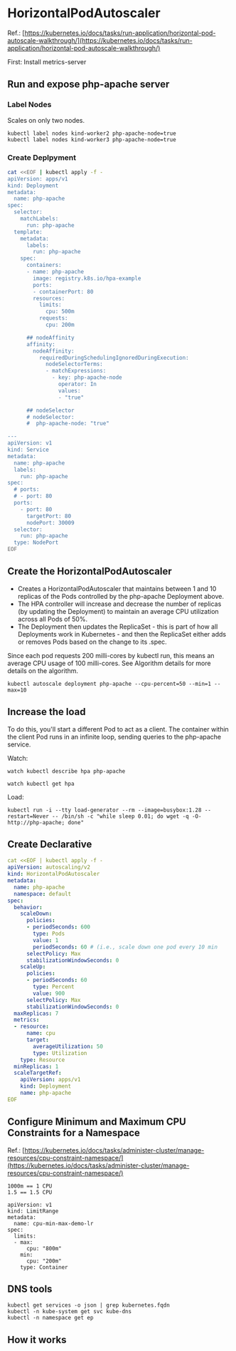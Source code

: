 # HorizontalPodAutoscaler
Ref.: [https://kubernetes.io/docs/tasks/run-application/horizontal-pod-autoscale-walkthrough/](https://kubernetes.io/docs/tasks/run-application/horizontal-pod-autoscale-walkthrough/)

First: Install metrics-server

## Run and expose php-apache server
### Label Nodes
Scales on only two nodes.
```
kubectl label nodes kind-worker2 php-apache-node=true
kubectl label nodes kind-worker3 php-apache-node=true
```

### Create Deplpyment
```sh
cat <<EOF | kubectl apply -f -
apiVersion: apps/v1
kind: Deployment
metadata:
  name: php-apache
spec:
  selector:
    matchLabels:
      run: php-apache
  template:
    metadata:
      labels:
        run: php-apache
    spec:
      containers:
      - name: php-apache
        image: registry.k8s.io/hpa-example
        ports:
        - containerPort: 80
        resources:
          limits:
            cpu: 500m
          requests:
            cpu: 200m

      ## nodeAffinity
      affinity:
        nodeAffinity:
          requiredDuringSchedulingIgnoredDuringExecution:
            nodeSelectorTerms:
            - matchExpressions:
              - key: php-apache-node
                operator: In
                values:
                - "true"

      ## nodeSelector
      # nodeSelector:
      #  php-apache-node: "true"

---
apiVersion: v1
kind: Service
metadata:
  name: php-apache
  labels:
    run: php-apache
spec:
  # ports:
  # - port: 80
  ports:
    - port: 80
      targetPort: 80
      nodePort: 30009
  selector:
    run: php-apache
  type: NodePort
EOF
```

## Create the HorizontalPodAutoscaler 
* Creates a HorizontalPodAutoscaler that maintains between 1 and 10 replicas of the Pods controlled by the php-apache Deployment above.
* The HPA controller will increase and decrease the number of replicas (by updating the Deployment) to maintain an average CPU utilization across all Pods of 50%.
* The Deployment then updates the ReplicaSet - this is part of how all Deployments work in Kubernetes - and then the ReplicaSet either adds or removes Pods based on the change to its .spec.

Since each pod requests 200 milli-cores by kubectl run, this means an average CPU usage of 100 milli-cores. See Algorithm details for more details on the algorithm.

```
kubectl autoscale deployment php-apache --cpu-percent=50 --min=1 --max=10
```

## Increase the load
To do this, you'll start a different Pod to act as a client. The container within the client Pod runs in an infinite loop, sending queries to the php-apache service.

Watch:
```
watch kubectl describe hpa php-apache

watch kubectl get hpa
```

Load:
```
kubectl run -i --tty load-generator --rm --image=busybox:1.28 --restart=Never -- /bin/sh -c "while sleep 0.01; do wget -q -O- http://php-apache; done"
```

## Create Declarative 
```yml
cat <<EOF | kubectl apply -f -
apiVersion: autoscaling/v2
kind: HorizontalPodAutoscaler
metadata:
  name: php-apache
  namespace: default
spec:
  behavior:
    scaleDown:
      policies:
      - periodSeconds: 600
        type: Pods
        value: 1
        periodSeconds: 60 # (i.e., scale down one pod every 10 min
      selectPolicy: Max
      stabilizationWindowSeconds: 0
    scaleUp:
      policies:
      - periodSeconds: 60
        type: Percent
        value: 900
      selectPolicy: Max
      stabilizationWindowSeconds: 0
  maxReplicas: 7
  metrics:
  - resource:
      name: cpu
      target:
        averageUtilization: 50
        type: Utilization
    type: Resource
  minReplicas: 1
  scaleTargetRef:
    apiVersion: apps/v1
    kind: Deployment
    name: php-apache
EOF
```

## Configure Minimum and Maximum CPU Constraints for a Namespace
Ref.: [https://kubernetes.io/docs/tasks/administer-cluster/manage-resources/cpu-constraint-namespace/](https://kubernetes.io/docs/tasks/administer-cluster/manage-resources/cpu-constraint-namespace/)

```
1000m == 1 CPU
1.5 == 1.5 CPU
```

```
apiVersion: v1
kind: LimitRange
metadata:
  name: cpu-min-max-demo-lr
spec:
  limits:
  - max:
      cpu: "800m"
    min:
      cpu: "200m"
    type: Container
```

## DNS tools
```
kubectl get services -o json | grep kubernetes.fqdn
kubectl -n kube-system get svc kube-dns
kubectl -n namespace get ep
```

## How it works

